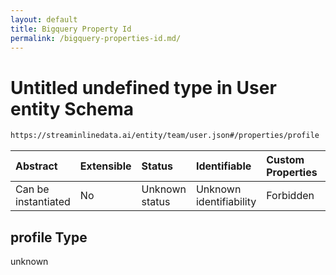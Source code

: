 ```yaml
---
layout: default
title: Bigquery Property Id
permalink: /bigquery-properties-id.md/
---
```

# Untitled undefined type in User entity Schema

```txt
https://streaminlinedata.ai/entity/team/user.json#/properties/profile
```



| Abstract            | Extensible | Status         | Identifiable            | Custom Properties | Additional Properties | Access Restrictions | Defined In                                                  |
| :------------------ | :--------- | :------------- | :---------------------- | :---------------- | :-------------------- | :------------------ | :---------------------------------------------------------- |
| Can be instantiated | No         | Unknown status | Unknown identifiability | Forbidden         | Allowed               | none                | [user.json*](user.md "open original schema") |

## profile Type

unknown
